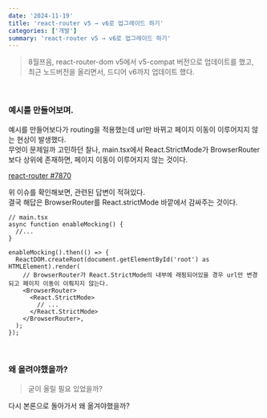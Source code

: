 ```yaml
---
date: '2024-11-19'
title: 'react-router v5 → v6로 업그레이드 하기'
categories: ['개발']
summary: 'react-router v5 → v6로 업그레이드 하기'
---
```


> 8월쯔음, react-router-dom v5에서 v5-compat 버전으로 업데이트를 했고,  
> 최근 노드버전을 올리면서, 드디어 v6까지 업데이트 했다.

<br/>

### 예시를 만들어보며.

예시를 만들어보다가 routing을 적용했는데 url만 바뀌고 페이지 이동이 이루어지지 않는 현상이 발생했다.  
무엇이 문제일까 고민하던 찰나, main.tsx에서 React.StrictMode가 BrowserRouter보다 상위에 존재하면, 페이지 이동이 이루어지지 않는 것이다.

[react-router #7870](https://github.com/remix-run/react-router/issues/7870#issuecomment-1099884642)

위 이슈를 확인해보면, 관련된 답변이 적혀있다.  
결국 해답은 BrowserRouter를 React.strictMode 바깥에서 감싸주는 것이다.

```TSX
// main.tsx
async function enableMocking() {
  //...
}

enableMocking().then(() => {
  ReactDOM.createRoot(document.getElementById('root') as HTMLElement).render(
    // BrowserRouter가 React.StrictMode의 내부에 래핑되어있을 경우 url만 변경되고 페이지 이동이 이뤄지지 않는다.
    <BrowserRouter>
      <React.StrictMode>
        // ...
      </React.StrictMode>
    </BrowserRouter>,
  );
});

```

<br/>

### 왜 올려야했을까?

> 굳이 올릴 필요 있었을까?

다시 본론으로 돌아가서 왜 옮겨야했을까?

<br/>

